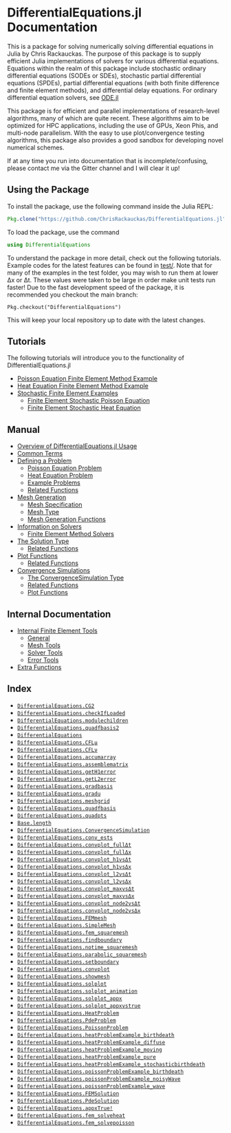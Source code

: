 
<a id='DifferentialEquations.jl-Documentation-1'></a>

# DifferentialEquations.jl Documentation


This is a package for solving numerically solving differential equations in Julia by Chris Rackauckas. The purpose of this package is to supply efficient Julia implementations of solvers for various differential equations. Equations within the realm of this package include stochastic ordinary differential equations (SODEs or SDEs), stochastic partial differential equations (SPDEs), partial differential equations (with both finite difference and finite element methods), and differential delay equations. For ordinary differential equation solvers, see [ODE.jl](https://github.com/JuliaLang/ODE.jl)


This package is for efficient and parallel implementations of research-level algorithms, many of which are quite recent. These algorithms aim to be optimized for HPC applications, including the use of GPUs, Xeon Phis, and multi-node parallelism. With the easy to use plot/convergence testing algorithms, this package also provides a good sandbox for developing novel numerical schemes.


If at any time you run into documentation that is incomplete/confusing, please contact me via the Gitter channel and I will clear it up!


<a id='Using-the-Package-1'></a>

## Using the Package


To install the package, use the following command inside the Julia REPL:


```julia
Pkg.clone("https://github.com/ChrisRackauckas/DifferentialEquations.jl")
```


To load the package, use the command


```julia
using DifferentialEquations
```


To understand the package in more detail, check out the following tutorials. Example codes for the latest features can be found in [test/](test/). Note that for many of the examples in the test folder, you may wish to run them at lower Δx or Δt. These values were taken to be large in order make unit tests run faster! Due to the fast development speed of the package, it is recommended you checkout the main branch:


```
Pkg.checkout("DifferentialEquations")
```


This will keep your local repository up to date with the latest changes.


<a id='Tutorials-1'></a>

## Tutorials


The following tutorials will introduce you to the functionality of DifferentialEquations.jl

- [Poisson Equation Finite Element Method Example](tutorials/femPoisson.md#Poisson-Equation-Finite-Element-Method-Example-1)
- [Heat Equation Finite Element Method Example](tutorials/femHeat.md#Heat-Equation-Finite-Element-Method-Example-1)
- [Stochastic Finite Element Examples](tutorials/femStochastic.md#Stochastic-Finite-Element-Examples-1)
    - [Finite Element Stochastic Poisson Equation](tutorials/femStochastic.md#Finite-Element-Stochastic-Poisson-Equation-1)
    - [Finite Element Stochastic Heat Equation](tutorials/femStochastic.md#Finite-Element-Stochastic-Heat-Equation-1)

<a id='Manual-1'></a>

## Manual

- [Overview of DifferentialEquations.jl Usage](man/overview.md#Overview-of-DifferentialEquations.jl-Usage-1)
- [Common Terms](man/commonTerms.md#Common-Terms-1)
- [Defining a Problem](man/problem.md#Defining-a-Problem-1)
    - [Poisson Equation Problem](man/problem.md#Poisson-Equation-Problem-1)
    - [Heat Equation Problem](man/problem.md#Heat-Equation-Problem-1)
    - [Example Problems](man/problem.md#Example-Problems-1)
    - [Related Functions](man/problem.md#Related-Functions-1)
- [Mesh Generation](man/mesh.md#Mesh-Generation-1)
    - [Mesh Specification](man/mesh.md#Mesh-Specification-1)
    - [Mesh Type](man/mesh.md#Mesh-Type-1)
    - [Mesh Generation Functions](man/mesh.md#Mesh-Generation-Functions-1)
- [Information on Solvers](man/solvers.md#Information-on-Solvers-1)
    - [Finite Element Method Solvers](man/solvers.md#Finite-Element-Method-Solvers-1)
- [The Solution Type](man/solution.md#The-Solution-Type-1)
    - [Related Functions](man/solution.md#Related-Functions-1)
- [Plot Functions](man/plot.md#Plot-Functions-1)
    - [Related Functions](man/plot.md#Related-Functions-1)
- [Convergence Simulations](man/convergence.md#Convergence-Simulations-1)
    - [The ConvergenceSimulation Type](man/convergence.md#The-ConvergenceSimulation-Type-1)
    - [Related Functions](man/convergence.md#Related-Functions-1)
    - [Plot Functions](man/convergence.md#Plot-Functions-1)

<a id='Internal-Documentation-1'></a>

## Internal Documentation

- [Internal Finite Element Tools](internals/femTools.md#Internal-Finite-Element-Tools-1)
    - [General](internals/femTools.md#General-1)
    - [Mesh Tools](internals/femTools.md#Mesh-Tools-1)
    - [Solver Tools](internals/femTools.md#Solver-Tools-1)
    - [Error Tools](internals/femTools.md#Error-Tools-1)
- [Extra Functions](internals/extras.md#Extra-Functions-1)

<a id='Index-1'></a>

## Index

- [`DifferentialEquations.CG2`](internals/extras.md#DifferentialEquations.CG2)
- [`DifferentialEquations.checkIfLoaded`](internals/extras.md#DifferentialEquations.checkIfLoaded)
- [`DifferentialEquations.modulechildren`](internals/extras.md#DifferentialEquations.modulechildren)
- [`DifferentialEquations.quadfbasis2`](internals/extras.md#DifferentialEquations.quadfbasis2)
- [`DifferentialEquations`](internals/femTools.md#DifferentialEquations)
- [`DifferentialEquations.CFLμ`](internals/femTools.md#DifferentialEquations.CFLμ)
- [`DifferentialEquations.CFLν`](internals/femTools.md#DifferentialEquations.CFLν)
- [`DifferentialEquations.accumarray`](internals/femTools.md#DifferentialEquations.accumarray)
- [`DifferentialEquations.assemblematrix`](internals/femTools.md#DifferentialEquations.assemblematrix)
- [`DifferentialEquations.getH1error`](internals/femTools.md#DifferentialEquations.getH1error)
- [`DifferentialEquations.getL2error`](internals/femTools.md#DifferentialEquations.getL2error)
- [`DifferentialEquations.gradbasis`](internals/femTools.md#DifferentialEquations.gradbasis)
- [`DifferentialEquations.gradu`](internals/femTools.md#DifferentialEquations.gradu)
- [`DifferentialEquations.meshgrid`](internals/femTools.md#DifferentialEquations.meshgrid)
- [`DifferentialEquations.quadfbasis`](internals/femTools.md#DifferentialEquations.quadfbasis)
- [`DifferentialEquations.quadpts`](internals/femTools.md#DifferentialEquations.quadpts)
- [`Base.length`](man/convergence.md#Base.length-Tuple{DifferentialEquations.ConvergenceSimulation})
- [`DifferentialEquations.ConvergenceSimulation`](man/convergence.md#DifferentialEquations.ConvergenceSimulation)
- [`DifferentialEquations.conv_ests`](man/convergence.md#DifferentialEquations.conv_ests)
- [`DifferentialEquations.convplot_fullΔt`](man/convergence.md#DifferentialEquations.convplot_fullΔt)
- [`DifferentialEquations.convplot_fullΔx`](man/convergence.md#DifferentialEquations.convplot_fullΔx)
- [`DifferentialEquations.convplot_h1vsΔt`](man/convergence.md#DifferentialEquations.convplot_h1vsΔt)
- [`DifferentialEquations.convplot_h1vsΔx`](man/convergence.md#DifferentialEquations.convplot_h1vsΔx)
- [`DifferentialEquations.convplot_l2vsΔt`](man/convergence.md#DifferentialEquations.convplot_l2vsΔt)
- [`DifferentialEquations.convplot_l2vsΔx`](man/convergence.md#DifferentialEquations.convplot_l2vsΔx)
- [`DifferentialEquations.convplot_maxvsΔt`](man/convergence.md#DifferentialEquations.convplot_maxvsΔt)
- [`DifferentialEquations.convplot_maxvsΔx`](man/convergence.md#DifferentialEquations.convplot_maxvsΔx)
- [`DifferentialEquations.convplot_node2vsΔt`](man/convergence.md#DifferentialEquations.convplot_node2vsΔt)
- [`DifferentialEquations.convplot_node2vsΔx`](man/convergence.md#DifferentialEquations.convplot_node2vsΔx)
- [`DifferentialEquations.FEMmesh`](man/mesh.md#DifferentialEquations.FEMmesh)
- [`DifferentialEquations.SimpleMesh`](man/mesh.md#DifferentialEquations.SimpleMesh)
- [`DifferentialEquations.fem_squaremesh`](man/mesh.md#DifferentialEquations.fem_squaremesh)
- [`DifferentialEquations.findboundary`](man/mesh.md#DifferentialEquations.findboundary)
- [`DifferentialEquations.notime_squaremesh`](man/mesh.md#DifferentialEquations.notime_squaremesh)
- [`DifferentialEquations.parabolic_squaremesh`](man/mesh.md#DifferentialEquations.parabolic_squaremesh)
- [`DifferentialEquations.setboundary`](man/mesh.md#DifferentialEquations.setboundary)
- [`DifferentialEquations.convplot`](man/plot.md#DifferentialEquations.convplot)
- [`DifferentialEquations.showmesh`](man/plot.md#DifferentialEquations.showmesh)
- [`DifferentialEquations.solplot`](man/plot.md#DifferentialEquations.solplot)
- [`DifferentialEquations.solplot_animation`](man/plot.md#DifferentialEquations.solplot_animation)
- [`DifferentialEquations.solplot_appx`](man/plot.md#DifferentialEquations.solplot_appx)
- [`DifferentialEquations.solplot_appxvstrue`](man/plot.md#DifferentialEquations.solplot_appxvstrue)
- [`DifferentialEquations.HeatProblem`](man/problem.md#DifferentialEquations.HeatProblem)
- [`DifferentialEquations.PdeProblem`](man/problem.md#DifferentialEquations.PdeProblem)
- [`DifferentialEquations.PoissonProblem`](man/problem.md#DifferentialEquations.PoissonProblem)
- [`DifferentialEquations.heatProblemExample_birthdeath`](man/problem.md#DifferentialEquations.heatProblemExample_birthdeath)
- [`DifferentialEquations.heatProblemExample_diffuse`](man/problem.md#DifferentialEquations.heatProblemExample_diffuse)
- [`DifferentialEquations.heatProblemExample_moving`](man/problem.md#DifferentialEquations.heatProblemExample_moving)
- [`DifferentialEquations.heatProblemExample_pure`](man/problem.md#DifferentialEquations.heatProblemExample_pure)
- [`DifferentialEquations.heatProblemExample_stochasticbirthdeath`](man/problem.md#DifferentialEquations.heatProblemExample_stochasticbirthdeath)
- [`DifferentialEquations.poissonProblemExample_birthdeath`](man/problem.md#DifferentialEquations.poissonProblemExample_birthdeath)
- [`DifferentialEquations.poissonProblemExample_noisyWave`](man/problem.md#DifferentialEquations.poissonProblemExample_noisyWave)
- [`DifferentialEquations.poissonProblemExample_wave`](man/problem.md#DifferentialEquations.poissonProblemExample_wave)
- [`DifferentialEquations.FEMSolution`](man/solution.md#DifferentialEquations.FEMSolution)
- [`DifferentialEquations.PdeSolution`](man/solution.md#DifferentialEquations.PdeSolution)
- [`DifferentialEquations.appxTrue!`](man/solution.md#DifferentialEquations.appxTrue!)
- [`DifferentialEquations.fem_solveheat`](man/solvers.md#DifferentialEquations.fem_solveheat)
- [`DifferentialEquations.fem_solvepoisson`](man/solvers.md#DifferentialEquations.fem_solvepoisson)
